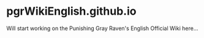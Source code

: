 # pgrWikiEnglish.github.io

Will start working on the Punishing Gray Raven's English Official Wiki here...

